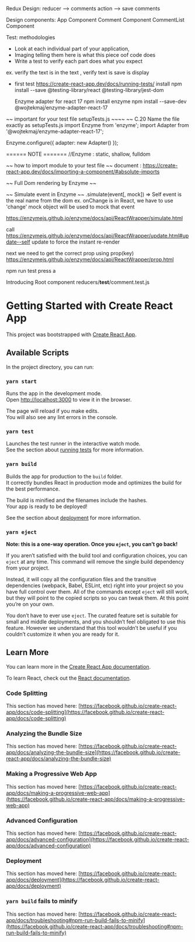 Redux Design:
reducer --> comments
action --> save comments

Design components:
App Component
Comment Component
CommentList Component

Test: methodologies

- Look at each individual part of your application,
- Imaging telling them here is what this piece oof code does
- Write a test to verify each part does what you expect

ex. verify the text is in the text , verify text is save is display

- first test
  https://create-react-app.dev/docs/running-tests/
  install npm install --save @testing-library/react @testing-library/jest-dom

  Enzyme adapter for react 17
  npm install enzyme
  npm install --save-dev @wojtekmaj/enzyme-adapter-react-17

~~ important for your test file setupTests.js ~~~~
~~ C.20 Name the file exactly as setupTests.js
import Enzyme from 'enzyme';
import Adapter from '@wojtekmaj/enzyme-adapter-react-17';

Enzyme.configure({ adapter: new Adapter() });

====== NOTE =======
//Enzyme : static, shallow, fulldom

~~ how to import module to your test file ~~
document : https://create-react-app.dev/docs/importing-a-component/#absolute-imports

~~ Full Dom rendering by Enzyme ~~

~~ Simulate event in Enzyme ~~
.simulate(event[, mock]) => Self
event is the real name from the dom
ex. onChange is in React, we have to use 'change'
mock object will be used to mock that event

https://enzymejs.github.io/enzyme/docs/api/ReactWrapper/simulate.html

call https://enzymejs.github.io/enzyme/docs/api/ReactWrapper/update.html#update--self
update to force the instant re-render

next we need to get the correct prop using prop(key)
https://enzymejs.github.io/enzyme/docs/api/ReactWrapper/prop.html

npm run test
press a

Introducing Root component
reducers/**test**/comment.test.js

# Getting Started with Create React App

This project was bootstrapped with [Create React App](https://github.com/facebook/create-react-app).

## Available Scripts

In the project directory, you can run:

### `yarn start`

Runs the app in the development mode.\
Open [http://localhost:3000](http://localhost:3000) to view it in the browser.

The page will reload if you make edits.\
You will also see any lint errors in the console.

### `yarn test`

Launches the test runner in the interactive watch mode.\
See the section about [running tests](https://facebook.github.io/create-react-app/docs/running-tests) for more information.

### `yarn build`

Builds the app for production to the `build` folder.\
It correctly bundles React in production mode and optimizes the build for the best performance.

The build is minified and the filenames include the hashes.\
Your app is ready to be deployed!

See the section about [deployment](https://facebook.github.io/create-react-app/docs/deployment) for more information.

### `yarn eject`

**Note: this is a one-way operation. Once you `eject`, you can’t go back!**

If you aren’t satisfied with the build tool and configuration choices, you can `eject` at any time. This command will remove the single build dependency from your project.

Instead, it will copy all the configuration files and the transitive dependencies (webpack, Babel, ESLint, etc) right into your project so you have full control over them. All of the commands except `eject` will still work, but they will point to the copied scripts so you can tweak them. At this point you’re on your own.

You don’t have to ever use `eject`. The curated feature set is suitable for small and middle deployments, and you shouldn’t feel obligated to use this feature. However we understand that this tool wouldn’t be useful if you couldn’t customize it when you are ready for it.

## Learn More

You can learn more in the [Create React App documentation](https://facebook.github.io/create-react-app/docs/getting-started).

To learn React, check out the [React documentation](https://reactjs.org/).

### Code Splitting

This section has moved here: [https://facebook.github.io/create-react-app/docs/code-splitting](https://facebook.github.io/create-react-app/docs/code-splitting)

### Analyzing the Bundle Size

This section has moved here: [https://facebook.github.io/create-react-app/docs/analyzing-the-bundle-size](https://facebook.github.io/create-react-app/docs/analyzing-the-bundle-size)

### Making a Progressive Web App

This section has moved here: [https://facebook.github.io/create-react-app/docs/making-a-progressive-web-app](https://facebook.github.io/create-react-app/docs/making-a-progressive-web-app)

### Advanced Configuration

This section has moved here: [https://facebook.github.io/create-react-app/docs/advanced-configuration](https://facebook.github.io/create-react-app/docs/advanced-configuration)

### Deployment

This section has moved here: [https://facebook.github.io/create-react-app/docs/deployment](https://facebook.github.io/create-react-app/docs/deployment)

### `yarn build` fails to minify

This section has moved here: [https://facebook.github.io/create-react-app/docs/troubleshooting#npm-run-build-fails-to-minify](https://facebook.github.io/create-react-app/docs/troubleshooting#npm-run-build-fails-to-minify)
